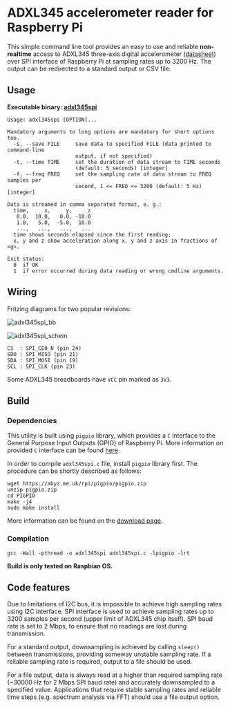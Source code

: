 # ADXL345 accelerometer reader for Raspberry Pi

This simple command line tool provides an easy to use and reliable **non-realtime** access to ADXL345 three-axis digital accelerometer ([datasheet][adxl_manual]) over SPI interface of Raspberry Pi at sampling rates up to 3200 Hz. The output can be redirected to a standard output or CSV file.

## Usage

**Executable binary: [adxl345spi][adxl345spi_binary]**

```
Usage: adxl345spi [OPTION]...

Mandatory arguments to long options are mandatory for short options too.
  -s, --save FILE     save data to specified FILE (data printed to command-line
                      output, if not specified)
  -t, --time TIME     set the duration of data stream to TIME seconds
                      (default: 5 seconds) [integer]
  -f, --freq FREQ     set the sampling rate of data stream to FREQ samples per
                      second, 1 <= FREQ <= 3200 (default: 5 Hz) [integer]

Data is streamed in comma separated format, e. g.:
  time,     x,     y,     z
   0.0,  10.0,   0.0, -10.0
   1.0,   5.0,  -5.0,  10.0
   ...,   ...,   ...,   ...
  time shows seconds elapsed since the first reading;
  x, y and z show acceleration along x, y and z axis in fractions of <g>.

Exit status:
  0  if OK
  1  if error occurred during data reading or wrong cmdline arguments.
```

## Wiring

Fritzing diagrams for two popular revisions:

![adxl345spi_bb][adxl345spi_bb_png]

![adxl345spi_schem][adxl345spi_schem_png]

```
CS  : SPI_CE0_N (pin 24)
SDO : SPI_MISO (pin 21)
SDA : SPI_MOSI (pin 19)
SCL : SPI_CLK (pin 23)
```

Some ADXL345 breadboards have `VCC` pin marked as `3V3`.

## Build

### Dependencies

This utility is built using `pigpio` library, which provides a `C` interface to the General Purpose Input Outputs (GPIO) of Raspberry Pi. More information on provided `C` interface can be found [here][pigpio_info_C].

In order to compile `adxl345spi.c` file, install `pigpio` library first. The procedure can be shortly described as follows:

```
wget https://abyz.me.uk/rpi/pigpio/pigpio.zip
unzip pigpio.zip
cd PIGPIO
make -j4
sudo make install
```

More information can be found on the [download page][pigpio_download].

### Compilation

`gcc -Wall -pthread -o adxl345spi adxl345spi.c -lpigpio -lrt`

**Build is only tested on Raspbian OS.**

## Code features

Due to limitations of I2C bus, it is impossible to achieve high sampling rates using I2C interface. SPI interface is used to achieve sampling rates up to 3200 samples per second (upper limit of ADXL345 chip itself). SPI baud rate is set to 2 Mbps, to ensure that no readings are lost during transmission.

For a standard output, downsampling is achieved by calling `sleep()` between transmissions, providing someway unstable sampling rate. If a reliable sampling rate is required, output to a file should be used.

For a file output, data is always read at a higher than required sampling rate (~30000 Hz for 2 Mbps SPI baud rate) and accurately downsampled to a specified value. Applications that require stable sampling rates and reliable time steps (e.g. spectrum analysis via FFT) should use a file output option.

[adxl345spi_binary]: https://github.com/nagimov/adxl345spi/raw/master/adxl345spi
[adxl_manual]: http://www.analog.com/en/products/mems/accelerometers/adxl345.html
[pigpio_info_C]: https://abyz.me.uk/rpi/pigpio/cif.html
[pigpio_download]: https://abyz.me.uk/rpi/pigpio/download.html
[adxl345spi_bb_png]: adxl345spi_bb.png
[adxl345spi_schem_png]: adxl345spi_schem.png
